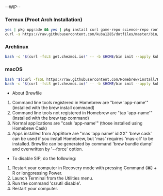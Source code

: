 --WIP--

### Termux (Proot Arch Installation)
```sh
yes | pkg upgrade && yes | pkg install curl game-repo science-repo root-repo x11-repo
curl -s https://raw.githubusercontent.com/kuba1285/dotfiles/master/bin/termux-init.sh | bash
```
### Archlinux
```sh
bash -c "$(curl -fsLS get.chezmoi.io)" -- -b $HOME/bin init --apply kuba1285
```
### macOS
```sh
bash "$(curl -fsSL https://raw.githubusercontent.com/Homebrew/install/HEAD/install.sh)"
bash -c "$(curl -fsLS get.chezmoi.io)" -- -b $HOME/bin init --apply kuba1285
```

* About Brewfile
 1. Command line tools registered in Homebrew are "brew 'app-name'" (installed with the brew install command)
 2. Command line tools not registered in Homebrew are "tap 'app-name'" (installed with the brew tap command)
 3. Normal applications are "cask 'app-name'" (those installed using Homebrew Cask)
 4. Apps installed from AppStore are "mas 'app name' id:XX"
 'brew cask' can be used if you install Homebrew, but 'mas' requires 'mas-cli' to be installed.
 Brewfile can be generated by command 'brew bundle dump' and overwritten by '--force' option.

* To disable SIP, do the following:
 1. Restart your computer in Recovery mode with pressing Command (⌘) + R or longpressing Power.
 2. Launch Terminal from the Utilities menu.
 3. Run the command 'csrutil disable'.
 4. Restart your computer.
